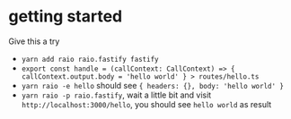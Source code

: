 # getting started

Give this a try
- `yarn add raio raio.fastify fastify`
- `export const handle = (callContext: CallContext) => { callContext.output.body = 'hello world' } > routes/hello.ts`
- `yarn raio -e hello` should see `{ headers: {}, body: 'hello world' }`
- `yarn raio -p raio.fastify`, wait a little bit and visit `http://localhost:3000/hello`, you should see `hello world` as result

